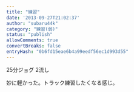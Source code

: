 ```yaml
---
title: "練習"
date: '2013-09-27T21:02:37'
author: "subaru44k"
category: "練習(弱)"
status: "publish"
allowComments: true
convertBreaks: false
entryHash: "0b6fd15eae6b4a99eedf56ec1d993d55"
---
```

25分ジョグ
2流し

妙に軽かった。トラック練習したくなる感じ。
